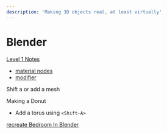 ```yaml
---
description: 'Making 3D objects real, at least virtually'
---
```


# Blender

[Level 1 Notes](https://www.youtube.com/watch?v=RaT-uG5wgUw)

* [material nodes](https://www.youtube.com/watch?v=cQ0qtcSymDI)
* [modifier](https://www.youtube.com/watch?v=8BQYAwDW6IE)



Shift a or add a mesh 

Making a Donut

* Add a torus using `<Shift-A>`

[recreate Bedroom In Blender](https://www.youtube.com/watch?v=qR6Kuv2dFHQ)







